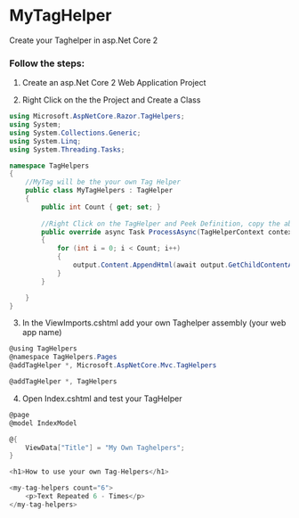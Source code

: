 # MyTagHelper
Create your Taghelper in asp.Net Core 2

### Follow the steps:

1.  Create an asp.Net Core 2 Web Application Project

2.  Right Click on the the Project and Create a Class

```csharp
using Microsoft.AspNetCore.Razor.TagHelpers;
using System;
using System.Collections.Generic;
using System.Linq;
using System.Threading.Tasks;

namespace TagHelpers
{
    //MyTag will be the your own Tag Helper
    public class MyTagHelpers : TagHelper
    {
        public int Count { get; set; }
        
        //Right Click on the TagHelper and Peek Definition, copy the abstract class and override 
        public override async Task ProcessAsync(TagHelperContext context, TagHelperOutput output)
        {
            for (int i = 0; i < Count; i++)
            {
                output.Content.AppendHtml(await output.GetChildContentAsync(useCachedResult:false));
            }
        }

    }
}
```
3.  In the ViewImports.cshtml add your own Taghelper assembly (your web app name)
```csharp
@using TagHelpers
@namespace TagHelpers.Pages
@addTagHelper *, Microsoft.AspNetCore.Mvc.TagHelpers

@addTagHelper *, TagHelpers
```

4. Open Index.cshtml and test your TagHelper
```csharp
@page
@model IndexModel

@{
    ViewData["Title"] = "My Own Taghelpers";
}

<h1>How to use your own Tag-Helpers</h1>

<my-tag-helpers count="6">
    <p>Text Repeated 6 - Times</p>
</my-tag-helpers>
```
